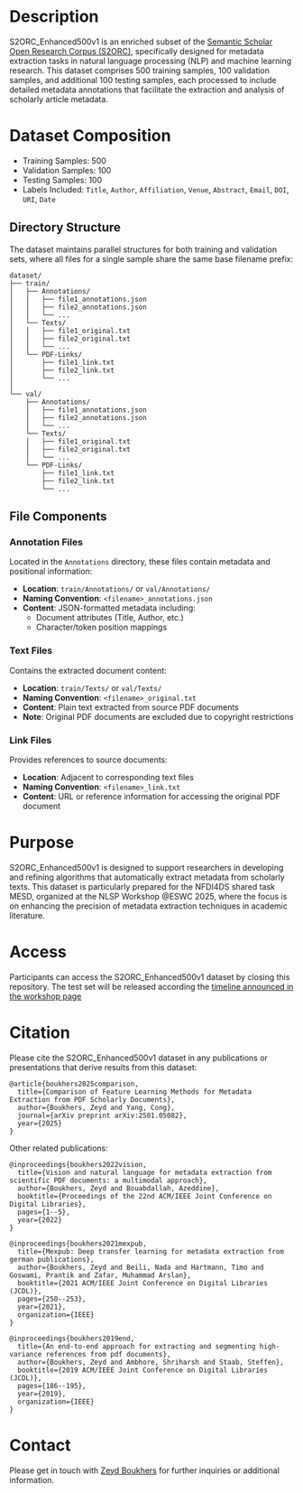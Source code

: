 # Description 

S2ORC_Enhanced500v1 is an enriched subset of the [Semantic Scholar Open Research Corpus (S2ORC)](https://github.com/allenai/s2orc), specifically designed for metadata extraction tasks in natural language processing (NLP) and machine learning research. This dataset comprises 500 training samples, 100 validation samples, and additional 100 testing samples, each processed to include detailed metadata annotations that facilitate the extraction and analysis of scholarly article metadata.

# Dataset Composition
* Training Samples: 500
* Validation Samples: 100
* Testing Samples: 100
* Labels Included: `Title`, `Author`, `Affiliation`, `Venue`, `Abstract`, `Email`, `DOI`, `URI`, `Date`


## Directory Structure
The dataset maintains parallel structures for both training and validation sets, where all files for a single sample share the same base filename prefix:

```
dataset/
├── train/
│   ├── Annotations/
│   │   ├── file1_annotations.json
│   │   ├── file2_annotations.json
│   │   └── ...
│   └── Texts/
│   │   ├── file1_original.txt
│   │   ├── file2_original.txt
│   │   └── ...
│   └── PDF-Links/
│       ├── file1_link.txt
│       ├── file2_link.txt
│       └── ...
│
└── val/
    ├── Annotations/
    │   ├── file1_annotations.json
    │   ├── file2_annotations.json
    │   └── ...
    └── Texts/
    │   ├── file1_original.txt
    │   ├── file2_original.txt
    │   └── ...
    └── PDF-Links/
        ├── file1_link.txt
        ├── file2_link.txt
        └── ...
```

## File Components

### Annotation Files
Located in the `Annotations` directory, these files contain metadata and positional information:
* **Location**: `train/Annotations/` or `val/Annotations/`
* **Naming Convention**: `<filename>_annotations.json`
* **Content**: JSON-formatted metadata including:
  * Document attributes (Title, Author, etc.)
  * Character/token position mappings

### Text Files
Contains the extracted document content:
* **Location**: `train/Texts/` or `val/Texts/`
* **Naming Convention**: `<filename>_original.txt`
* **Content**: Plain text extracted from source PDF documents
* **Note**: Original PDF documents are excluded due to copyright restrictions

### Link Files
Provides references to source documents:
* **Location**: Adjacent to corresponding text files
* **Naming Convention**: `<filename>_link.txt`
* **Content**: URL or reference information for accessing the original PDF document


# Purpose
S2ORC_Enhanced500v1 is designed to support researchers in developing and refining algorithms that automatically extract metadata from scholarly texts. This dataset is particularly prepared for the NFDI4DS shared task MESD, organized at the NLSP Workshop @ESWC 2025, where the focus is on enhancing the precision of metadata extraction techniques in academic literature.

# Access
Participants can access the S2ORC_Enhanced500v1 dataset by closing this repository. The test set will be released according the [timeline announced in the workshop page](https://nfdi4ds.github.io/nslp2025/docs/mesd_shared_task.html)

# Citation
Please cite the S2ORC_Enhanced500v1 dataset in any publications or presentations that derive results from this dataset:
```
@article{boukhers2025comparison,
  title={Comparison of Feature Learning Methods for Metadata Extraction from PDF Scholarly Documents},
  author={Boukhers, Zeyd and Yang, Cong},
  journal={arXiv preprint arXiv:2501.05082},
  year={2025}
}
```
Other related publications: 

```
@inproceedings{boukhers2022vision,
  title={Vision and natural language for metadata extraction from scientific PDF documents: a multimodal approach},
  author={Boukhers, Zeyd and Bouabdallah, Azeddine},
  booktitle={Proceedings of the 22nd ACM/IEEE Joint Conference on Digital Libraries},
  pages={1--5},
  year={2022}
}
```

```
@inproceedings{boukhers2021mexpub,
  title={Mexpub: Deep transfer learning for metadata extraction from german publications},
  author={Boukhers, Zeyd and Beili, Nada and Hartmann, Timo and Goswami, Prantik and Zafar, Muhammad Arslan},
  booktitle={2021 ACM/IEEE Joint Conference on Digital Libraries (JCDL)},
  pages={250--253},
  year={2021},
  organization={IEEE}
}
```

```
@inproceedings{boukhers2019end,
  title={An end-to-end approach for extracting and segmenting high-variance references from pdf documents},
  author={Boukhers, Zeyd and Ambhore, Shriharsh and Staab, Steffen},
  booktitle={2019 ACM/IEEE Joint Conference on Digital Libraries (JCDL)},
  pages={186--195},
  year={2019},
  organization={IEEE}
}
```

# Contact
Please get in touch with [Zeyd Boukhers](zeyd.boukhers@fit.fraunhofer.de) for further inquiries or additional information.


